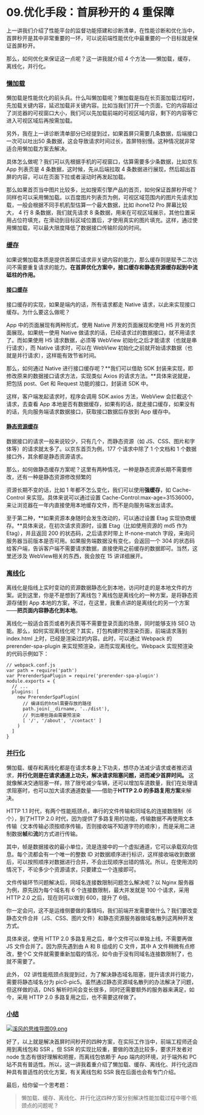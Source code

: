 # 09.优化手段：首屏秒开的 4 重保障

上一讲我们介绍了性能平台的监督功能搭建和诊断清单，在性能诊断和优化当中，首屏秒开是其中非常重要的一环，可以说前端性能优化中最重要的一个目标就是保证首屏秒开。

那么，如何优化来保证这一点呢？这一讲我就介绍 4 个方法——懒加载，缓存，离线化，并行化。

### [懒加载](https://github.com/wu529778790/wu529778790.github.io/blob/1a9caf93681bbad1e068dcf9f1e384c07ec89c38/docs/20.%E5%AD%A6%E4%B9%A0%E7%AC%94%E8%AE%B0/40.%E5%89%8D%E7%AB%AF%E6%80%A7%E8%83%BD%E4%BC%98%E5%8C%96%E6%96%B9%E6%B3%95%E4%B8%8E%E5%AE%9E%E6%88%98/09.%E4%BC%98%E5%8C%96%E6%89%8B%E6%AE%B5%EF%BC%9A%E9%A6%96%E5%B1%8F%E7%A7%92%E5%BC%80%E7%9A%84%204%20%E9%87%8D%E4%BF%9D%E9%9A%9C.md#%E6%87%92%E5%8A%A0%E8%BD%BD)

懒加载是性能优化的前头兵。什么叫懒加载呢？懒加载是指在长页面加载过程时，先加载关键内容，延迟加载非关键内容。比如当我们打开一个页面，它的内容超过了浏览器的可视窗口大小，我们可以先加载前端的可视区域内容，剩下的内容等它进入可视区域后再按需加载。

另外，我在上一讲诊断清单部分已经提到过，如果首屏只需要几条数据，后端接口一次可以吐出50 条数据，这会导致请求时间过长，首屏特别慢。这种情况就非常适合用懒加载方案去解决。

具体怎么做呢？我们可以先根据手机的可视窗口，估算需要多少条数据，比如京东 App 列表页是 4 条数据，这时候，先从后端拉取 4 条数据进行展现，然后超出首屏的内容，可以在页面下拉或者滚动时再发起加载。

那么如果首页当中图片比较多，比如搜索引擎产品的首页，如何保证首屏秒开呢？同样也可以采用懒加载。以百度图片列表页为例，可视区域范围内的图片先请求加载，一般会根据不同手机机型估算一个最大数据，比如 ihone12 Pro 屏幕比较大， 4 行 8 条数据，我们就先请求 8 条数据，用来在可视区域展示，其他位置采用占位符填充，在滑动到目标区域位置后，才使用真实的图片填充。这样，通过使用懒加载，可以最大限度降低了数据接口传输阶段的时间。

### [缓存](https://github.com/wu529778790/wu529778790.github.io/blob/1a9caf93681bbad1e068dcf9f1e384c07ec89c38/docs/20.%E5%AD%A6%E4%B9%A0%E7%AC%94%E8%AE%B0/40.%E5%89%8D%E7%AB%AF%E6%80%A7%E8%83%BD%E4%BC%98%E5%8C%96%E6%96%B9%E6%B3%95%E4%B8%8E%E5%AE%9E%E6%88%98/09.%E4%BC%98%E5%8C%96%E6%89%8B%E6%AE%B5%EF%BC%9A%E9%A6%96%E5%B1%8F%E7%A7%92%E5%BC%80%E7%9A%84%204%20%E9%87%8D%E4%BF%9D%E9%9A%9C.md#%E7%BC%93%E5%AD%98)

如果说懒加载本质是提供首屏后请求非关键内容的能力，那么缓存则是赋予二次访问不需要重复请求的能力。**在首屏优化方案中，接口缓存和静态资源缓存起到中流砥柱的作用。**

#### [接口缓存](https://github.com/wu529778790/wu529778790.github.io/blob/1a9caf93681bbad1e068dcf9f1e384c07ec89c38/docs/20.%E5%AD%A6%E4%B9%A0%E7%AC%94%E8%AE%B0/40.%E5%89%8D%E7%AB%AF%E6%80%A7%E8%83%BD%E4%BC%98%E5%8C%96%E6%96%B9%E6%B3%95%E4%B8%8E%E5%AE%9E%E6%88%98/09.%E4%BC%98%E5%8C%96%E6%89%8B%E6%AE%B5%EF%BC%9A%E9%A6%96%E5%B1%8F%E7%A7%92%E5%BC%80%E7%9A%84%204%20%E9%87%8D%E4%BF%9D%E9%9A%9C.md#%E6%8E%A5%E5%8F%A3%E7%BC%93%E5%AD%98)

接口缓存的实现，如果是端内的话，所有请求都走 Native 请求，以此来实现接口缓存。为什么要这么做呢？

App 中的页面展现有两种形式，使用 Native 开发的页面展现和使用 H5 开发的页面展现。如果统一使用 Native 做请求的话，已经请求过的数据接口，就不用请求了。而如果使用 H5 请求数据，必须等 WebView 初始化之后才能请求（也就是串行请求），而 Native 请求时，可以在 WebView 初始化之前就开始请求数据（也就是并行请求），这样能有效节省时间。

那么，如何通过 Native 进行接口缓存呢？**我们可以借助 SDK 封装来实现，即修改原来的数据接口请求方法，实现类似 Axios 的请求方法。**具体来说就是，把包括 post、Get 和 Request 功能的接口，封装进 SDK 中。

这样，客户端发起请求时，程序会调用 SDK.axios 方法，WebView 会拦截这个请求，去查看 App 本地是否有数据缓存，如果有的话，就走接口缓存，如果没有的话，先向服务端请求数据接口，获取接口数据后存放到 App 缓存中。

#### [静态资源缓存](https://github.com/wu529778790/wu529778790.github.io/blob/1a9caf93681bbad1e068dcf9f1e384c07ec89c38/docs/20.%E5%AD%A6%E4%B9%A0%E7%AC%94%E8%AE%B0/40.%E5%89%8D%E7%AB%AF%E6%80%A7%E8%83%BD%E4%BC%98%E5%8C%96%E6%96%B9%E6%B3%95%E4%B8%8E%E5%AE%9E%E6%88%98/09.%E4%BC%98%E5%8C%96%E6%89%8B%E6%AE%B5%EF%BC%9A%E9%A6%96%E5%B1%8F%E7%A7%92%E5%BC%80%E7%9A%84%204%20%E9%87%8D%E4%BF%9D%E9%9A%9C.md#%E9%9D%99%E6%80%81%E8%B5%84%E6%BA%90%E7%BC%93%E5%AD%98)

数据接口的请求一般来说较少，只有几个，而静态资源（如 JS、CSS、图片和字体等）的请求就太多了。以京东首页为例，177 个请求中除了 1 个文档和 1 个数据接口外，其余都是静态资源请求。

那么，如何做静态缓存方案呢？这里有两种情况，一种是静态资源长期不需要修改，还有一种是静态资源修改频繁的

资源长期不变的话，比如 1 年都不怎么变化，我们可以使用**强缓存**，如 Cache-Control 来实现。具体来说可以通过设置 Cache-Control:max-age=31536000，来让浏览器在一年内直接使用本地缓存文件，而不是向服务端发出请求。

至于第二种，**如果资源本身随时会发生改动的，可以通过设置 Etag 实现协商缓存。**具体来说，在初次请求资源时，设置 Etag（比如使用资源的 md5 作为 Etag），并且返回 200 的状态码，之后请求时带上 If-none-match 字段，来询问服务器当前版本是否可用。如果服务端数据没有变化，会返回一个 304 的状态码给客户端，告诉客户端不需要请求数据，直接使用之前缓存的数据即可。当然，这里还涉及 WebView相关的东西，我会放在 15 讲详细展开。

### [离线化](https://github.com/wu529778790/wu529778790.github.io/blob/1a9caf93681bbad1e068dcf9f1e384c07ec89c38/docs/20.%E5%AD%A6%E4%B9%A0%E7%AC%94%E8%AE%B0/40.%E5%89%8D%E7%AB%AF%E6%80%A7%E8%83%BD%E4%BC%98%E5%8C%96%E6%96%B9%E6%B3%95%E4%B8%8E%E5%AE%9E%E6%88%98/09.%E4%BC%98%E5%8C%96%E6%89%8B%E6%AE%B5%EF%BC%9A%E9%A6%96%E5%B1%8F%E7%A7%92%E5%BC%80%E7%9A%84%204%20%E9%87%8D%E4%BF%9D%E9%9A%9C.md#%E7%A6%BB%E7%BA%BF%E5%8C%96)

离线化是指线上实时变动的资源数据静态化到本地，访问时走的是本地文件的方案。说到这里，你是不是想到了离线包？离线包是离线化的一种方案，是将静态资源存储到 App 本地的方案，不过，在这里，我重点讲的是离线化的另一个方案——**把页面内容静态化到本地**。

离线化一般适合首页或者列表页等不需要登录页面的场景，同时能够支持 SEO 功能。那么，如何实现离线化呢？其实，打包构建时预渲染页面，前端请求落到 index.html 上时，已经是渲染过的内容。此时，可以通过 Webpack 的 prerender-spa-plugin 来实现预渲染，进而实现离线化。Webpack 实现预渲染的代码示例如下：

```
// webpack.conf.js
var path = require('path')
var PrerenderSpaPlugin = require('prerender-spa-plugin')
module.exports = {
  // ...
  plugins: [
    new PrerenderSpaPlugin(
      // 编译后的html需要存放的路径
      path.join(__dirname, '../dist'),
      // 列出哪些路由需要预渲染
      [ '/', '/about', '/contact' ]
    )
  ]
}
```

### [并行化](https://github.com/wu529778790/wu529778790.github.io/blob/1a9caf93681bbad1e068dcf9f1e384c07ec89c38/docs/20.%E5%AD%A6%E4%B9%A0%E7%AC%94%E8%AE%B0/40.%E5%89%8D%E7%AB%AF%E6%80%A7%E8%83%BD%E4%BC%98%E5%8C%96%E6%96%B9%E6%B3%95%E4%B8%8E%E5%AE%9E%E6%88%98/09.%E4%BC%98%E5%8C%96%E6%89%8B%E6%AE%B5%EF%BC%9A%E9%A6%96%E5%B1%8F%E7%A7%92%E5%BC%80%E7%9A%84%204%20%E9%87%8D%E4%BF%9D%E9%9A%9C.md#%E5%B9%B6%E8%A1%8C%E5%8C%96)

懒加载、缓存和离线化都是在请求本身上下功夫，想尽办法减少请求或者推迟请求，**并行化则是在请求通道上功夫，解决请求阻塞问题，进而减少首屏时间。** 这就像解决交通阻塞一样，除了限号减少车辆，还可以增加车道数量，我们在处理请求阻塞时，也可以加大请求通道数量——借助于**HTTP 2.0 的多路复用方案**来解决。

HTTP 1.1 时代，有两个性能瓶颈点，串行的文件传输和同域名的连接数限制（6个），到了HTTP 2.0 时代，因为提供了多路复用的功能，传输数据不再使用文本传输（文本传输必须按顺序传输，否则接收端不知道字符的顺序），而是采用二进制数据**帧**和**流**的方式进行传输。

其中，帧是数据接收的最小单位，流是连接中的一个虚拟通道，它可以承载双向信息。每个流都会有一个唯一的整数 ID 对数据顺序进行标识，这样接收端收到数据后，可以按照顺序对数据进行合并，不会出现顺序出错的情况。所以，在使用流的情况下，不论多少个资源请求，只要建立一个连接即可。

文件传输环节问题解决后，同域名连接数限制问题怎么解决呢？以 Nginx 服务器为例，原先因为每个域名有 6 个连接数限制，最大并发就是 100 个请求，采用 HTTP 2.0 之后，现在则可以做到 600，提升了 6倍。

你一定会问，这不是运维侧要做的事情吗，我们前端开发需要做什么？我们要改变静态文件合并（JS、CSS、图片文件）和静态资源服务器做域名散列这两种开发方式。

具体来说，使用 HTTP 2.0 多路复用之后，单个文件可以单独上线，不需要再做 JS 文件合并了。因为原先遇到由 A 和 B 组成的 C 文件，其中 A 文件稍微有点修改，整个C 文件就需要重新加载的情况，如今由于没有同域名连接数限制了，也就不需要了。

此外， 02 讲性能瓶颈点我提到过，为了解决静态域名阻塞，提升请求并行能力，需要将静态域名分为 pic0-pic5。虽然通过静态资源域名散列的办法解决了问题，但这样做的话，DNS 解析时间会变长很多，同时还需要额外的服务器来满足，如今，采用 HTTP 2.0 多路复用之后，也不需要这样做了。

### [小结](https://github.com/wu529778790/wu529778790.github.io/blob/1a9caf93681bbad1e068dcf9f1e384c07ec89c38/docs/20.%E5%AD%A6%E4%B9%A0%E7%AC%94%E8%AE%B0/40.%E5%89%8D%E7%AB%AF%E6%80%A7%E8%83%BD%E4%BC%98%E5%8C%96%E6%96%B9%E6%B3%95%E4%B8%8E%E5%AE%9E%E6%88%98/09.%E4%BC%98%E5%8C%96%E6%89%8B%E6%AE%B5%EF%BC%9A%E9%A6%96%E5%B1%8F%E7%A7%92%E5%BC%80%E7%9A%84%204%20%E9%87%8D%E4%BF%9D%E9%9A%9C.md#%E5%B0%8F%E7%BB%93)

[![溪风的思维导图09.png](https://camo.githubusercontent.com/9139b92b62e500ab696d17d2e3d6f7d18005a1d68764cf6e37be86d398be3992/68747470733a2f2f73302e6c677374617469632e636f6d2f692f696d616765362f4d30302f32302f36372f43696f504f574254454571415732546c41414c6a3435584d47766f3135372e706e67)](https://camo.githubusercontent.com/9139b92b62e500ab696d17d2e3d6f7d18005a1d68764cf6e37be86d398be3992/68747470733a2f2f73302e6c677374617469632e636f6d2f692f696d616765362f4d30302f32302f36372f43696f504f574254454571415732546c41414c6a3435584d47766f3135372e706e67)

好了，以上就是解决首屏时间秒开的四种方案，在实际工作当中，前端工程师还会用到离线包和 SSR 。但 SSR 的实现比较重，要做的改造比较多，要求开发者对 node 生态有很好理解和把握，而离线包依赖于 App 端内的环境，对于端外和 PC 站不具有普适性。所以，这一讲我着重介绍了懒加载、缓存、离线化、并行化这四种具有普适性的优化方案，有关离线包和 SSR 我在后面也会有专门介绍。

最后，给你留一个思考题：

> 懒加载、缓存、离线化、并行化这四种方案分别解决性能加载过程中哪个瓶颈点的问题呢？
